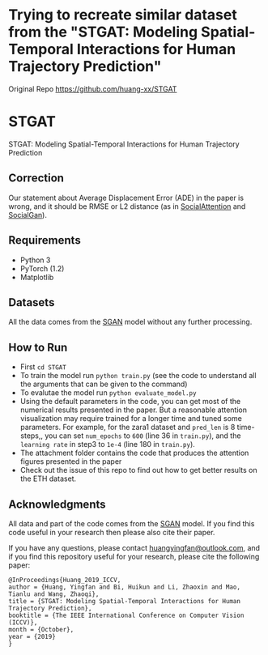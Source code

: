 # Trying to recreate similar dataset from the  "STGAT: Modeling Spatial-Temporal Interactions for Human Trajectory Prediction" 
Original Repo
https://github.com/huang-xx/STGAT



# STGAT
STGAT: Modeling Spatial-Temporal Interactions for Human Trajectory Prediction

## Correction
Our statement about Average Displacement Error (ADE) in the paper is wrong, and it should be RMSE or L2 distance (as in [SocialAttention](https://arxiv.org/pdf/1710.04689.pdf) and [SocialGan](https://arxiv.org/pdf/1803.10892.pdf)).

## Requirements
* Python 3
* PyTorch (1.2)
* Matplotlib

## Datasets
All the data comes from the [SGAN](https://github.com/agrimgupta92/sgan) model without any further processing.

## How to Run
* First `cd STGAT`
* To train the model run `python train.py` (see the code to understand all the arguments that can be given to the command)
* To evalutae the model run `python evaluate_model.py`
* Using the default parameters in the code, you can get most of the numerical results presented in the paper. But a reasonable attention visualization may require trained for a longer time and tuned some parameters. For example, for the zara1 dataset and `pred_len` is 8 time-steps,, you can set `num_epochs` to `600` (line 36 in `train.py`), and the `learning rate` in step3 to `1e-4` (line 180 in `train.py`).
* The attachment folder contains the code that produces the attention figures presented in the paper
* Check out the issue of this repo to find out how to get better results on the ETH dataset.

## Acknowledgments
All data and part of the code comes from the [SGAN](https://github.com/agrimgupta92/sgan) model. If you find this code useful in your research then please also cite their paper.

If you have any questions, please contact huangyingfan@outlook.com, and if you find this repository useful for your research, please cite the following paper:
```
@InProceedings{Huang_2019_ICCV,
author = {Huang, Yingfan and Bi, Huikun and Li, Zhaoxin and Mao, Tianlu and Wang, Zhaoqi},
title = {STGAT: Modeling Spatial-Temporal Interactions for Human Trajectory Prediction},
booktitle = {The IEEE International Conference on Computer Vision (ICCV)},
month = {October},
year = {2019}
}
